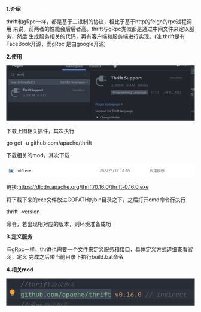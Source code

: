 **1.介绍**

thrift和gRpc一样，都是基于二进制的协议，相比于基于http的feign的rpc过程调用
来说，前两者的性能会后后者高。thrift与gRpc类似都是通过中间文件来定以服务，然后
生成服务相关的代码，再有客户端和服务端进行实现。(注:thrift是有FaceBook开源，而gRpc
是由google开源)

**2.使用**

![img.png](img.png)

下载上图相关插件，其次执行

go get -u github.com/apache/thrift

下载相关的mod，其次下载

![img_1.png](img_1.png)

链接:https://dlcdn.apache.org/thrift/0.16.0/thrift-0.16.0.exe

将下载下来的exe文件放进GOPATH的bin目录之下，之后打开cmd命令行执行

thrift -version

命令，若出现相对应的版本，则环境准备成功

**3.定义服务**

与gRpc一样，thrift也需要一个文件来定义服务和接口，具体定义方式详细查看官网，定义
完成之后带当前目录下执行build.bat命令


**4.相关mod**

![img_2.png](img_2.png)